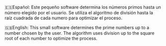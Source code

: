 🇪🇸Español:
  Este pequeño software determina los números primos hasta un número elegido por el usuario.
  Se utiliza el algoritmo de división hasta la raíz cuadrada de cada numero para optimizar el proceso.

🇬🇧English:
  This small software determines the prime numbers up to a number chosen by the user.
  The algorithm uses division up to the square root of each number to optimize the process.
